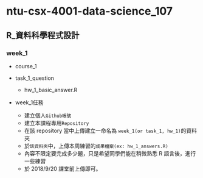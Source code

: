 # ntu-csx-4001-data-science_107
## R_資料科學程式設計

### week_1

- course_1
- task_1_question
    - hw_1_basic_answer.R 
    
- week_1任務
    - 建立個人`Github帳號`
    - 建立本課程專用`Repository`
    - 在該 repository 當中上傳建立一命名為 `week_1(or task_1, hw_1)`的資料夾
    - 於`該資料夾`中，上傳本周練習的`成果檔案(ex: hw_1_answers.R)`
    - 內容不限定要完成多少題，只是希望同學們能在稍微熟悉 R 語言後，進行一些練習
    - 於 2018/9/20 課堂前上傳即可。
